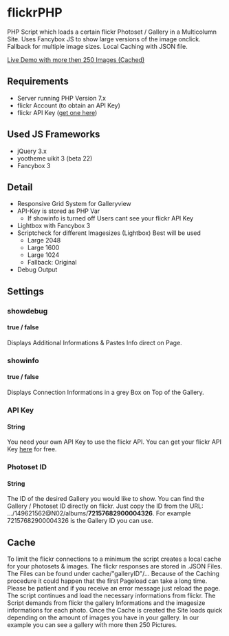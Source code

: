 # flickrPHP
PHP Script which loads a certain flickr Photoset / Gallery in a Multicolumn Site. Uses Fancybox JS to show large versions of the image onclick. Fallback for multiple image sizes. Local Caching with JSON file.

<a href="http://beta.nx-designs.ch/flickr/phpflickr/flickrPHP_large.php" target="_blank">Live Demo with more then 250 Images (Cached)</a>

## Requirements
- Server running PHP Version 7.x
- flickr Account (to obtain an API Key)
- flickr API Key (<a href="https://www.flickr.com/services/apps/create/apply" target="_blank">get one here</a>)

## Used JS Frameworks
- jQuery 3.x
- yootheme uikit 3 (beta 22)
- Fancybox 3

## Detail
- Responsive Grid System for Galleryview
- API-Key is stored as PHP Var
  - If showinfo is turned off Users cant see your flickr API Key
- Lightbox with Fancybox 3
- Scriptcheck for different Imagesizes (Lightbox) Best will be used
  - Large 2048
  - Large 1600
  - Large 1024
  - Fallback: Original
- Debug Output

## Settings
### showdebug
#### true / false
Displays Additional Informations & Pastes Info direct on Page.
### showinfo
#### true / false
Displays Connection Informations in a grey Box on Top of the Gallery.
### API Key
#### String
You need your own API Key to use the flickr API. You can get your flickr API Key <a href="https://www.flickr.com/services/apps/create/apply" target="_blank">here</a> for free.
### Photoset ID
#### String
The ID of the desired Gallery you would like to show. You can find the Gallery / Photoset ID directly on flickr. Just copy the ID from the URL: .../149621562@N02/albums/<b>72157682900004326</b>. For example 72157682900004326 is the Gallery ID you can use.

## Cache
To limit the flickr connections to a minimum the script creates a local cache for your photosets & images. The flickr responses are stored in .JSON Files. The Files can be found under cache/"galleryID"/...
Because of the Caching procedure it could happen that the first Pageload can take a long time. Please be patient and if you receive an error message just reload the page. The script continues and load the necessary informations from flickr.
The Script demands from flickr the gallery Informations and the imagesize informations for each photo.
Once the Cache is created the Site loads quick depending on the amount of images you have in your gallery. In our example you can see a gallery with more then 250 Pictures.
  
